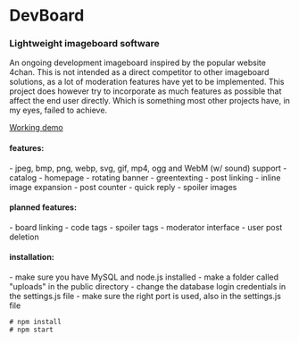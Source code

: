 <h1>DevBoard</h1>
<h3>Lightweight imageboard software</h3>

An ongoing development imageboard inspired by the popular website 4chan.
This is not intended as a direct competitor to other imageboard solutions,
as a lot of moderation features have yet to be implemented. This project
does however try to incorporate as much features as possible that affect
the end user directly. Which is something most other projects have, in my eyes,
failed to achieve.

[Working demo](http://mees.space)

<h4>features:</h4>
- jpeg, bmp, png, webp, svg, gif, mp4, ogg and WebM (w/ sound) support
- catalog
- homepage
- rotating banner
- greentexting
- post linking
- inline image expansion
- post counter
- quick reply
- spoiler images

<h4>planned features:</h4>
- board linking
- code tags
- spoiler tags
- moderator interface
- user post deletion

<h4>installation:</h4>
- make sure you have MySQL and node.js installed
- make a folder called "uploads" in the public directory
- change the database login credentials in the settings.js file
- make sure the right port is used, also in the settings.js file

 ```
# npm install
# npm start
```
